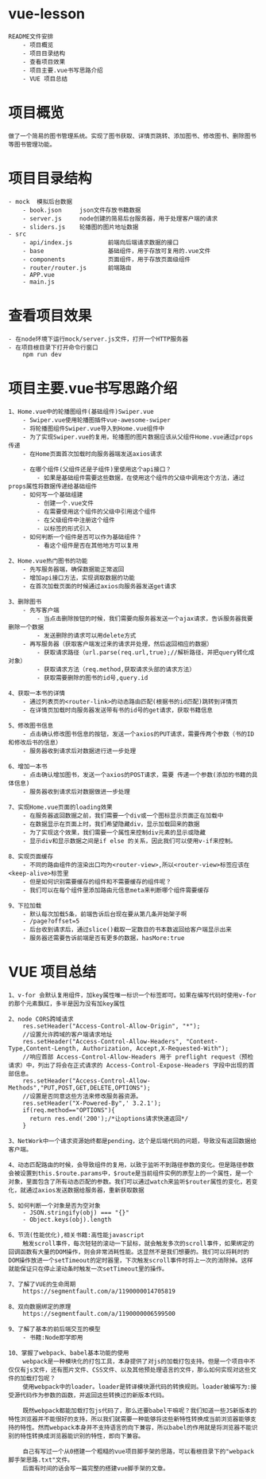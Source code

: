 # vue-lesson
	README文件安排
		- 项目概览
		- 项目目录结构
		- 查看项目效果
		- 项目主要.vue书写思路介绍
		- VUE 项目总结

# 项目概览
	做了一个简易的图书管理系统。实现了图书获取、详情页跳转、添加图书、修改图书、删除图书等图书管理功能。

# 项目目录结构

	- mock 	模拟后台数据
		- book.json		json文件存放书籍数据
		- server.js		node创建的简易后台服务器，用于处理客户端的请求
		- sliders.js	轮播图的图片地址数据
	- src
		- api/index.js			前端向后端请求数据的接口
		- base					基础组件，用于存放可复用的.vue文件
		- components			页面组件，用于存放页面级组件
		- router/router.js		前端路由
		- APP.vue
		- main.js
		
# 查看项目效果
	- 在node环境下运行mock/server.js文件，打开一个HTTP服务器
	- 在项目根目录下打开命令行窗口
		npm run dev
		
# 项目主要.vue书写思路介绍
	
	
	1、Home.vue中的轮播图组件(基础组件)Swiper.vue
		- Swiper.vue使用轮播图插件vue-awesome-swiper
		- 将轮播图组件Swiper.vue导入到Home.vue组件中
		- 为了实现Swiper.vue的复用，轮播图的图片数据应该从父组件Home.vue通过props传递
		- 在Home页面首次加载时向服务器端发送axios请求
		
		- 在哪个组件(父组件还是子组件)里使用这个api接口？
			- 如果是基础组件需要这些数据，在使用这个组件的父级中调用这个方法，通过props属性将数据传递给基础组件
		- 如何写一个基础组建
			- 创建一个.vue文件
			- 在需要使用这个组件的父级中引用这个组件
			- 在父级组件中注册这个组件
			- 以标签的形式引入
		- 如何判断一个组件是否可以作为基础组件？
			- 看这个组件是否在其他地方可以复用
			
	2、Home.vue热门图书的功能
		- 先写服务器端，确保数据能正常返回
		- 增加api接口方法，实现调取数据的功能
		- 在首次加载页面的时候通过axios向服务器发送get请求
	  
	3、删除图书
		- 先写客户端
	    	- 当点击删除按钮的时候，我们需要向服务器发送一个ajax请求，告诉服务器我要删除一个数据
	    	- 发送删除的请求可以用delete方式
		- 再写服务器（获取客户端发过来的请求并处理，然后返回相应的数据）
	    	- 获取请求路径（url.parse(req.url,true);//解析路径，并把query转化成对象）
    		- 获取请求方法（req.method,获取请求头部的请求方法）
    		- 获取需要删除的图书的id号,query.id

	4、获取一本书的详情
		- 通过列表页的<router-link>的动态路由匹配(根据书的id匹配)跳转到详情页
		- 在详情页加载时向服务器发送带有书的id号的get请求，获取书籍信息

	5、修改图书信息
		- 点击确认修改图书信息的按钮，发送一个axios的PUT请求，需要传两个参数（书的ID和修改后书的信息）
		- 服务器收到请求后对数据进行进一步处理

	6、增加一本书
		- 点击确认增加图书，发送一个axios的POST请求，需要 传递一个参数(添加的书籍的具体信息)
		- 服务器收到请求后对数据做进一步处理
	
	7、实现Home.vue页面的loading效果
		- 在服务器返回数据之前，我们需要一个div或一个图标显示页面正在加载中
		- 在数据显示在页面上时，我们希望隐藏div，显示加载回来的数据
		- 为了实现这个效果，我们需要一个属性来控制div元素的显示或隐藏
		- 显示div和显示数据之间是if else 的关系，因此我们可以使用v-if来控制。
		
	8、实现页面缓存
		- 不同的路由组件的渲染出口均为<router-view>,所以<router-view>标签应该在<keep-alive>标签里
		- 但是如何识别需要缓存的组件和不需要缓存的组件呢？
		- 我们可以在每个组件里添加路由元信息meta来判断哪个组件需要缓存

	9、下拉加载
		- 默认每次加载5条，前端告诉后台现在要从第几条开始架子啊
		- /page?offset=5
		- 后台收到请求后，通过slice()截取一定数目的书本数返回给客户端显示出来
		- 服务器还需要告诉前端是否有更多的数据，hasMore:true
		
# VUE 项目总结

	1、v-for 会默认复用组件，加key属性唯一标识一个标签即可。如果在编写代码时使用v-for的那个元素飘红，多半是因为没有加key属性

	2、node CORS跨域请求	
		res.setHeader("Access-Control-Allow-Origin", "*");
		//设置允许跨域的客户端请求地址 
		res.setHeader("Access-Control-Allow-Headers", "Content-Type,Content-Length, Authorization, Accept,X-Requested-With");
		//响应首部 Access-Control-Allow-Headers 用于 preflight request（预检请求）中，列出了将会在正式请求的 Access-Control-Expose-Headers 字段中出现的首部信息。
		res.setHeader("Access-Control-Allow-Methods","PUT,POST,GET,DELETE,OPTIONS");
		//设置是否同意这些方法来修改服务器资源。
		res.setHeader("X-Powered-By",' 3.2.1');
		if(req.method=="OPTIONS"){
		  return res.end('200');/*让options请求快速返回*/
		}

	3、NetWork中一个请求资源始终都是pending，这个是后端代码的问题，导致没有返回数据给客户端。

	4、动态匹配路由的时候，会导致组件的复用，以致于监听不到路径参数的变化。但是路径参数会被设置到this.$route.params中，$route是当前组件实例的原型上的一个属性，是一个对象，里面包含了所有动态匹配的参数。我们可以通过watch来监听$router属性的变化，若变化，就通过axios发送数据给服务器，重新获取数据

	5、如何判断一个对象是否为空对象
		- JSON.stringify(obj) === "{}"
		- Object.keys(obj).length
		
	6、节流(性能优化),相关书籍:高性能javascript
		触发scroll事件，每次轻轻的滚动一下鼠标，就会触发多次的scroll事件，如果绑定的回调函数有大量的DOM操作，则会非常消耗性能。这显然不是我们想要的。我们可以将耗时的DOM操作放进一个setTimeout的定时器里，下次触发scroll事件时将上一次的消除掉。这样就能保证只在停止滚动条时触发一次setTimeout里的操作。

	7、了解了VUE的生命周期
		https://segmentfault.com/a/1190000014705819
	
	8、双向数据绑定的原理
		https://segmentfault.com/a/1190000006599500
	
	9、了解了基本的前后端交互的模型
		- 书籍:Node即学即用
		
	10、掌握了webpack、babel基本功能的使用
		webpack是一种模块化的打包工具，本身提供了对js的加载打包支持。但是一个项目中不仅仅有js文件，还有图片文件、CSS文件、以及其他预处理语言的文件，那么如何实现对这些文件的加载打包呢？
		使用webpack中的loader。loader是转译模块源代码的转换规则。loader被编写为:接受源代码作为参数的函数，并返回这些转换过的新版本代码。
		
		既然webpack都能加载打包js代码了，那么还要babel干嘛呢？我们知道一些JS新版本的特性浏览器并不能很好的支持，所以我们就需要一种能够将这些新特性转换成当前浏览器能够支持的特性。然而webpack本身并不支持语言的向下兼容，所以babel的作用就是将浏览器不能识别的特性转换成浏览器能识别的特性，即向下兼容。
		
		自己有写过一个从0搭建一个粗糙的vue项目脚手架的思路，可以看根目录下的"webpack脚手架思路.txt"文件。
		后面有时间的话会写一篇完整的搭建vue脚手架的文章。
		
		
		

	

		

	